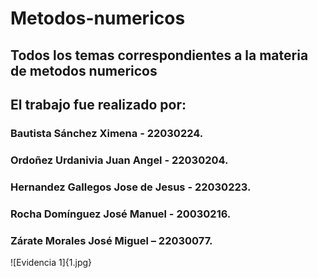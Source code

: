 # Metodos-numericos
## Todos los temas correspondientes a la materia de metodos numericos

##  El trabajo fue realizado por:
### Bautista Sánchez Ximena - 22030224.
### Ordoñez Urdanivia Juan Angel - 22030204.
### Hernandez Gallegos Jose de Jesus - 22030223.
### Rocha Domínguez José Manuel - 20030216.
### Zárate Morales José Miguel – 22030077.

![Evidencia 1]{1.jpg}

